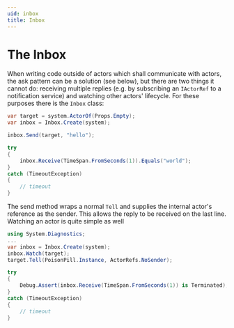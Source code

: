 ```yaml
---
uid: inbox
title: Inbox
---
```


# The Inbox

When writing code outside of actors which shall communicate with actors, the ask pattern can be a solution (see below), but there are two things it cannot do: receiving multiple replies (e.g. by subscribing an `IActorRef` to a notification service) and watching other actors' lifecycle. For these purposes there is the `Inbox` class:
```csharp
var target = system.ActorOf(Props.Empty);
var inbox = Inbox.Create(system);

inbox.Send(target, "hello");

try
{
    inbox.Receive(TimeSpan.FromSeconds(1)).Equals("world");
}
catch (TimeoutException)
{
    // timeout
}
```

The send method wraps a normal `Tell` and supplies the internal actor's reference as the sender. This allows the reply to be received on the last line. Watching an actor is quite simple as well
```csharp
using System.Diagnostics;
...
var inbox = Inbox.Create(system);
inbox.Watch(target);
target.Tell(PoisonPill.Instance, ActorRefs.NoSender);

try
{
    Debug.Assert(inbox.Receive(TimeSpan.FromSeconds(1)) is Terminated);
}
catch (TimeoutException)
{
    // timeout
}
```